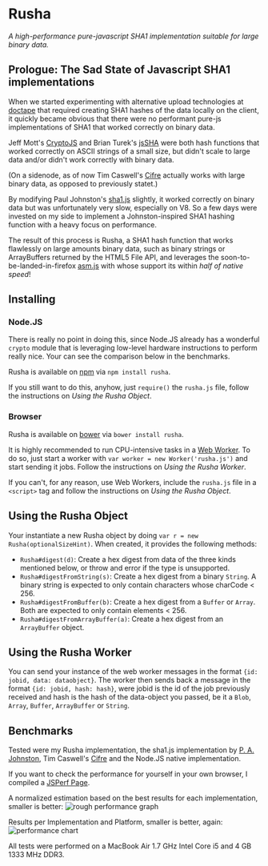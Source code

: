 # Rusha
*A high-performance pure-javascript SHA1 implementation suitable for large binary data.*

## Prologue: The Sad State of Javascript SHA1 implementations

When we started experimenting with alternative upload technologies at [doctape](http://doctape.com) that required creating SHA1 hashes of the data locally on the client, it quickly became obvious that there were no performant pure-js implementations of SHA1 that worked correctly on binary data.

Jeff Mott's [CryptoJS](http://code.google.com/p/crypto-js/) and Brian Turek's [jsSHA](http://caligatio.github.com/jsSHA/) were both hash functions that worked correctly on ASCII strings of a small size, but didn't scale to large data and/or didn't work correctly with binary data.

(On a sidenode, as of now Tim Caswell's [Cifre](http://github.com/openpeer/cifre) actually works with large binary data, as opposed to previously statet.)

By modifying Paul Johnston's [sha1.js](http://pajhome.org.uk/crypt/md5/sha1.html) slightly, it worked correctly on binary data but was unfortunately very slow, especially on V8. So a few days were invested on my side to implement a Johnston-inspired SHA1 hashing function with a heavy focus on performance.

The result of this process is Rusha, a SHA1 hash function that works flawlessly on large amounts binary data, such as binary strings or ArrayBuffers returned by the HTML5 File API, and leverages the soon-to-be-landed-in-firefox [asm.js](http://asmjs.org/spec/latest/) with whose support its within *half of native speed*!

## Installing

### Node.JS

There is really no point in doing this, since Node.JS already has a wonderful `crypto` module that is leveraging low-level hardware instructions to perform really nice. Your can see the comparison below in the benchmarks.

Rusha is available on [npm](http://npmjs.org/) via `npm install rusha`.

If you still want to do this, anyhow, just `require()` the `rusha.js` file, follow the instructions on _Using the Rusha Object_.

### Browser

Rusha is available on [bower](http://twitter.github.com/bower/) via `bower install rusha`.

It is highly recommended to run CPU-intensive tasks in a [Web Worker](http://developer.mozilla.org/en-US/docs/DOM/Using_web_workers). To do so, just start a worker with `var worker = new Worker('rusha.js')` and start sending it jobs. Follow the instructions on _Using the Rusha Worker_.

If you can't, for any reason, use Web Workers, include the `rusha.js` file in a `<script>` tag and follow the instructions on _Using the Rusha Object_.

## Using the Rusha Object

Your instantiate a new Rusha object by doing `var r = new Rusha(optionalSizeHint)`. When created, it provides the following methods:

- `Rusha#digest(d)`: Create a hex digest from data of the three kinds mentioned below, or throw and error if the type is unsupported.
- `Rusha#digestFromString(s)`: Create a hex digest from a binary `String`. A binary string is expected to only contain characters whose charCode < 256.
- `Rusha#digestFromBuffer(b)`: Create a hex digest from a `Buffer` or `Array`. Both are expected to only contain elements < 256.
- `Rusha#digestFromArrayBuffer(a)`: Create a hex digest from an `ArrayBuffer` object.

## Using the Rusha Worker

You can send your instance of the web worker messages in the format `{id: jobid, data: dataobject}`. The worker then sends back a message in the format `{id: jobid, hash: hash}`, were jobid is the id of the job previously received and hash is the hash of the data-object you passed, be it a `Blob`, `Array`, `Buffer`, `ArrayBuffer` or `String`.

## Benchmarks

Tested were my Rusha implementation, the sha1.js implementation by [P. A. Johnston](http://pajhome.org.uk/crypt/md5/sha1.html), Tim Caswell's [Cifre](http://github.com/openpeer/cifre) and the Node.JS native implementation.

If you want to check the performance for yourself in your own browser, I compiled a [JSPerf Page](http://jsperf.com/rusha/2).

A normalized estimation based on the best results for each implementation, smaller is better:
![rough performance graph](http://awesam.de/rusha/bench/unscientific01.png)

Results per Implementation and Platform, smaller is better, again:
![performance chart](https://docs.google.com/spreadsheet/oimg?key=0Ag9CYh5kHpegdDB1ZG16WU1xVFgxdjRuQUVwQXRnWVE&oid=1&zx=pcatr2aits9)

All tests were performed on a MacBook Air 1.7 GHz Intel Core i5 and 4 GB 1333 MHz DDR3.